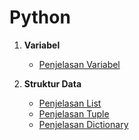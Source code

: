 # Python



1.  **Variabel**
    - [Penjelasan Variabel](variabel/variabel.md)

2.  **Struktur Data**
    - [Penjelasan List](list/list.md)
    - [Penjelasan Tuple](tuple/tuple.md)
    - [Penjelasan Dictionary](dictionary/penjelasan.md)